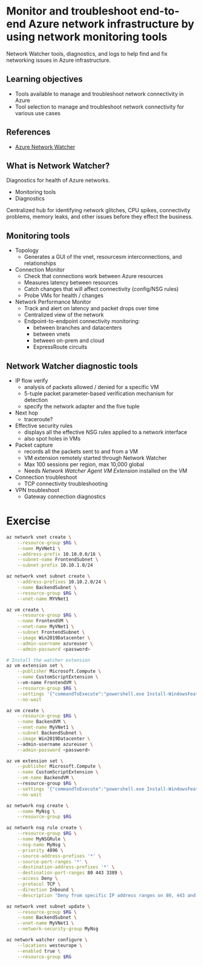 # Monitor and troubleshoot end-to-end Azure network infrastructure by using network monitoring tools

Network Watcher tools, diagnostics, and logs to help find and fix networking issues in Azure infrastructure.


## Learning objectives

- Tools available to manage and troubleshoot network connectivity in Azure
- Tool selection to manage and troubleshoot network connectivity for various use cases


## References

- [Azure Network Watcher](https://docs.microsoft.com/en-us/azure/network-watcher/network-watcher-monitoring-overview)


## What is Network Watcher?

Diagnostics for health of Azure networks.

- Monitoring tools
- Diagnostics

Centralized hub for identifying network glitches, CPU spikes, connectivity problems, memory leaks, and other issues before they effect the business.


## Monitoring tools

- Topology
    - Generates a GUI of the vnet, resourcesm interconnections, and relationships
- Connection Monitor
    - Check that connections work between Azure resources
    - Measures latency between resources
    - Catch changes that will affect connectivity (config/NSG rules)
    - Probe VMs for health / changes
- Network Performance Monitor
    - Track and alert on latency and packet drops over time
    - Centralized view of the network
    - Endpoint-to-endpoint connectivity monitoring:
        - between branches and datacenters
        - between vnets
        - between on-prem and cloud
        - ExpressRoute circuits


## Network Watcher diagnostic tools

- IP flow verify
    - analysis of packets allowed / denied for a specific VM
    - 5-tuple packet parameter-based verification mechanism for detection
    - specify the network adapter and the five tuple
- Next hop
    - traceroute?
- Effective security rules
    - displays all the effective NSG rules applied to a network interface
    - also spot holes in VMs
- Packet capture
    - records all the packets sent to and from a VM
    - VM extension remotely started through Network Watcher
    - Max 100 sessions per region, max 10,000 global
    - Needs <i>Network Watcher Agent VM Extension</i> installed on the VM
- Connection troubleshoot
    - TCP connectivity troubleshooting
- VPN troubleshoot
    - Gateway connection diagnostics


# Exercise

```sh
az network vnet create \
    --resource-group $RG \
    --name MyVNet1 \
    --address-prefix 10.10.0.0/16 \
    --subnet-name FrontendSubnet \
    --subnet-prefix 10.10.1.0/24

az network vnet subnet create \
    --address-prefixes 10.10.2.0/24 \
    --name BackendSubnet \
    --resource-group $RG \
    --vnet-name MYVNet1

az vm create \
    --resource-group $RG \
    --name FrontendVM \
    --vnet-name MyVNet1 \
    --subnet FrontendSubnet \
    --image Win2019Datacenter \
    --admin-username azureuser \
    --admin-password <password>

# Install the watcher extension
az vm extension set \
    --publisher Microsoft.Compute \
    --name CustomScriptExtension \ 
    --vm-name FrontendVM \
    --resource-group $RG \
    --settings '{"commandToExecute":"powershell.exe Install-WindowsFeature -Name Web-Server"}' \
    --no-wait

az vm create \
    --resource-group $RG \
    --name BackendVM \
    --vnet-name MyVNet1 \
    --subnet BackendSubnet \
    --image Win2019Datacenter \ 
    --admin-username azureuser \
    --admin-password <password>

az vm extension set \
    --publisher Microsoft.Compute \
    --name CustomScriptExtension \
    --vm-name BackendVM \ 
    --resource-group $RG \
    --settings '{"commandToExecute":"powershell.exe Install-WindowsFeature -Name Web-Server"}' \
    --no-wait

az network nsg create \
    --name MyNsg \
    --resource-group $RG

az network nsg rule create \
    --resource-group $RG \
    --name MyNSGRule \
    --nsg-name MyNsg \
    --priority 4096 \
    --source-address-prefixes '*' \
    --source-port-ranges '*' \
    --destination-address-prefixes '*' \
    --destination-port-ranges 80 443 3389 \
    --access Deny \
    --protocol TCP \
    --direction Inbound \
    --description "Deny from specific IP address ranges on 80, 443 and 3389."

az network vnet subnet update \
    --resource-group $RG \
    --name BackendSubnet \
    --vnet-name MyVNet1 \
    --network-security-group MyNsg

az network watcher configure \
    --locations westeurope \
    --enabled true \
    --resource-group $RG
```
